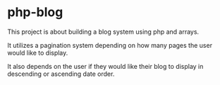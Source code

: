 # php-blog
This project is about building a blog system using php and arrays. 

It utilizes a pagination system depending on how many pages the user would like to display. 

It also depends on the user if they would like their blog to display in descending or ascending date order. 
